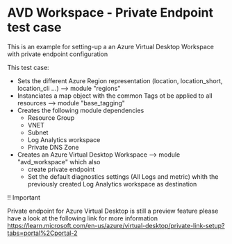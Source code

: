 # AVD Workspace - Private Endpoint test case

This is an example for setting-up a an Azure Virtual Desktop Workspace with private endpoint configuration  

This test case:
- Sets the different Azure Region representation (location, location_short, location_cli ...) --> module "regions"
- Instanciates a map object with the common Tags ot be applied to all resources --> module "base_tagging"
- Creates the following module dependencies
    - Resource Group
    - VNET
    - Subnet
    - Log Analytics workspace
    - Private DNS Zone
- Creates an Azure Virtual Desktop Workspace --> module "avd_workspace" which also
    - create private endpoint  
    - Set the default diagnostics settings (All Logs and metric) whith the previously created Log Analytics workspace as destination

!! Important

Private endpoint for Azure Virtual Desktop is still a preview feature please have a look at the following link for more information  https://learn.microsoft.com/en-us/azure/virtual-desktop/private-link-setup?tabs=portal%2Cportal-2

<!-- BEGIN_AUTOMATED_TF_DOCS_BLOCK -->

<!-- END_AUTOMATED_TF_DOCS_BLOCK -->
